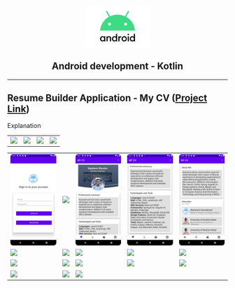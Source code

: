 <p align="center">
    <img src="android_logo.png" width="150" />
    <h2 align="center">Android development - Kotlin</h2>
    
</p>

<hr/>
<h2>Resume Builder Application - My CV (<a href="https://github.com/nq-masuku/CVBuilderApplication">Project Link</a>)</h2>
<p align="center">
<table border="0">
    <tr>
        <span>
        Explanation
        </span>
    </tr>
    <tr>
        <td><img src="screenshots/snap1.PNG" width="150" /></td>
        <td><img src="screenshots/snap2.PNG" width="150" /></td>
        <td><img src="screenshots/snap3.PNG" width="150" /></td>
        <td><img src="screenshots/snap4.PNG" width="150" /></td>
    </tr>
</table>

<table border="0">
      <tr>
        <td><img src="github-catalog/cv/Screenshot_1.png" width="160" /></td>
        <td><img src="github-catalog/cv/Screenshot_2.png" width="160" /></td>
        <td><img src="github-catalog/cv/Screenshot_3.png" width="160" /></td>
        <td><img src="github-catalog/cv/Screenshot_4.png" width="160" /></td>
        <td><img src="github-catalog/cv/Screenshot_5.png" width="160" /></td>
    </tr>
    <tr>
        <td><img src="screenshots/Screenshot_6.png" width="160" /></td>
        <td><img src="screenshots/Screenshot_7.png" width="160" /></td>
        <td><img src="screenshots/Screenshot_8.png" width="160" /></td>
        <td><img src="screenshots/Screenshot_9.png" width="160" /></td>
        <td><img src="screenshots/Screenshot_10.png" width="160" /></td>
    </tr>
      <tr>
        <td><img src="screenshots/Screenshot_11.png" width="160" /></td>
        <td><img src="screenshots/Screenshot_12.png" width="160" /></td>
        <td><img src="screenshots/Screenshot_13.png" width="160" /></td>
        <td><img src="screenshots/Screenshot_14.png" width="160" /></td>
        <td><img src="screenshots/Screenshot_15.png" width="160" /></td>
    </tr>
     <tr>
        <td><img src="screenshots/Screenshot_16.png" width="160" /></td>
        <td><img src="screenshots/Screenshot_17.png" width="160" /></td>
        <td><img src="screenshots/Screenshot_18.png" width="160" /></td>
    </tr>
</table>
</p>

